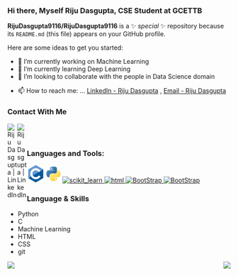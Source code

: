 ### Hi there, Myself Riju Dasgupta, CSE Student at GCETTB


**RijuDasgupta9116/RijuDasgupta9116** is a ✨ _special_ ✨ repository because its `README.md` (this file) appears on your GitHub profile.

Here are some ideas to get you started:

- 🔭 I’m currently working on Machine Learning
- 🌱 I’m currently learning Deep Learning
- 👯 I’m looking to collaborate with the people in Data Science domain
<!-- 🤔 I’m looking for help with ...
- 💬 Ask me about ...
-->
- 📫 How to reach me: ... [LinkedIn - Riju Dasgupta](https://www.linkedin.com/in/riju-dasgupta/) , [Email - Riju Dasgupta](rijudasgupta9116@gmail.com)
<!-- 😄 Pronouns: ...
- ⚡ Fun fact: ...
-->
### Contact With Me
[<img align="left" alt="Riju Dasgupta | LinkedIn" width="22px" src="https://cdn.jsdelivr.net/npm/simple-icons@v3/icons/linkedin.svg" />][linkedin]
[<img align="left" alt="Riju Dasgupta | LinkedIn" width="22px" src="https://cdn.jsdelivr.net/npm/simple-icons@3.13.0/icons/gmail.svg" />][email]
<br>
<br>

<h3 align="left">Languages and Tools:</h3>

<p align="left"><a href="https://www.cprogramming.com/" target="_blank"><img src="https://raw.githubusercontent.com/devicons/devicon/master/icons/c/c-original.svg" alt="c" width="40" height="40"/></a><a href="https://www.python.org" target="_blank"><img src="https://raw.githubusercontent.com/devicons/devicon/master/icons/python/python-original.svg" alt="python" width="40" height="40"/></a><a href="https://scikit-learn.org/" target="_blank"><img src="https://upload.wikimedia.org/wikipedia/commons/0/05/Scikit_learn_logo_small.svg" alt="scikit_learn" width="40" height="40"/></a><a href="https://html.com/" target="_blank"> <img src="https://www.vectorlogo.zone/logos/w3_html5/w3_html5-icon.svg" alt="html" width="40" height="40"/></a><a href="https://getbootstrap.com/" target="_blank"> <img src="https://www.vectorlogo.zone/logos/getbootstrap/getbootstrap-icon.svg" alt="BootStrap" width="40" height="40"/></a><a href="https://git-scm.com/" target="_blank"> <img src="https://www.vectorlogo.zone/logos/git-scm/git-scm-icon.svg" alt="BootStrap" width="40" height="40"/></a></p>


<h3 align="left"> Language & Skills </h3>

- Python
- C
- Machine Learning
- HTML
- CSS
- git

<p>
<a herf="https://github.com/anuraghazra/github-readme-stats">
<img align="left" src="https://github-readme-stats.vercel.app/api?username=RijuDasgupta9116&count_private=true&show_icons=true&theme=merko" />
</a>

<a herf="https://github.com/anuraghazra/github-readme-stats">
<img align="right" src="https://github-readme-stats.vercel.app/api/top-langs/?username=RijuDasgupta9116&layout=compact&langs_count=10&theme=merko" />
</a>
</P

[linkedin]: https://www.linkedin.com/in/riju-dasgupta/
[email]: rijudasgupta9116@gmail.com
